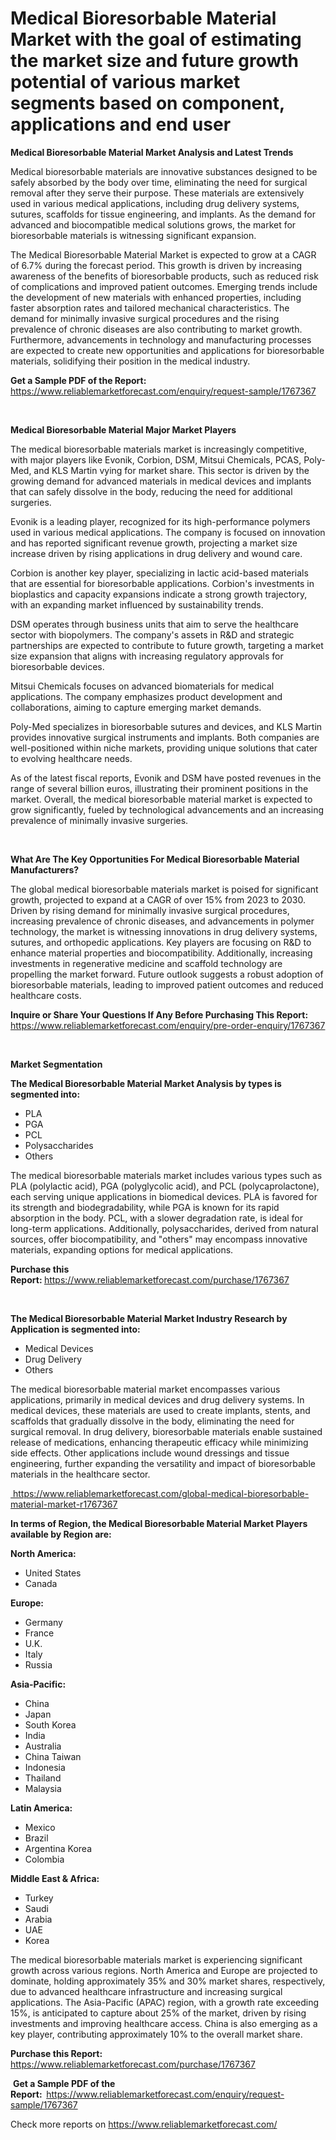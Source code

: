 <p><h1>Medical Bioresorbable Material Market with the goal of estimating the market size and future growth potential of various market segments based on component, applications and end user</h1></p><p><strong>Medical Bioresorbable Material Market Analysis and Latest Trends</strong></p>
<p><p>Medical bioresorbable materials are innovative substances designed to be safely absorbed by the body over time, eliminating the need for surgical removal after they serve their purpose. These materials are extensively used in various medical applications, including drug delivery systems, sutures, scaffolds for tissue engineering, and implants. As the demand for advanced and biocompatible medical solutions grows, the market for bioresorbable materials is witnessing significant expansion.</p><p>The Medical Bioresorbable Material Market is expected to grow at a CAGR of 6.7% during the forecast period. This growth is driven by increasing awareness of the benefits of bioresorbable products, such as reduced risk of complications and improved patient outcomes. Emerging trends include the development of new materials with enhanced properties, including faster absorption rates and tailored mechanical characteristics. The demand for minimally invasive surgical procedures and the rising prevalence of chronic diseases are also contributing to market growth. Furthermore, advancements in technology and manufacturing processes are expected to create new opportunities and applications for bioresorbable materials, solidifying their position in the medical industry.</p></p>
<p><strong>Get a Sample PDF of the Report:&nbsp;</strong> <a href="https://www.reliablemarketforecast.com/enquiry/request-sample/1767367?utm_campaign=2224&utm_medium=2&utm_source=Github&utm_content=ia&utm_term=02022025&utm_id=medical-bioresorbable-material">https://www.reliablemarketforecast.com/enquiry/request-sample/1767367</a></p>
<p>&nbsp;</p>
<p><strong>Medical Bioresorbable Material Major Market Players</strong></p>
<p><p>The medical bioresorbable materials market is increasingly competitive, with major players like Evonik, Corbion, DSM, Mitsui Chemicals, PCAS, Poly-Med, and KLS Martin vying for market share. This sector is driven by the growing demand for advanced materials in medical devices and implants that can safely dissolve in the body, reducing the need for additional surgeries.</p><p>Evonik is a leading player, recognized for its high-performance polymers used in various medical applications. The company is focused on innovation and has reported significant revenue growth, projecting a market size increase driven by rising applications in drug delivery and wound care. </p><p>Corbion is another key player, specializing in lactic acid-based materials that are essential for bioresorbable applications. Corbion's investments in bioplastics and capacity expansions indicate a strong growth trajectory, with an expanding market influenced by sustainability trends.</p><p>DSM operates through business units that aim to serve the healthcare sector with biopolymers. The company's assets in R&D and strategic partnerships are expected to contribute to future growth, targeting a market size expansion that aligns with increasing regulatory approvals for bioresorbable devices.</p><p>Mitsui Chemicals focuses on advanced biomaterials for medical applications. The company emphasizes product development and collaborations, aiming to capture emerging market demands.</p><p>Poly-Med specializes in bioresorbable sutures and devices, and KLS Martin provides innovative surgical instruments and implants. Both companies are well-positioned within niche markets, providing unique solutions that cater to evolving healthcare needs.</p><p>As of the latest fiscal reports, Evonik and DSM have posted revenues in the range of several billion euros, illustrating their prominent positions in the market. Overall, the medical bioresorbable material market is expected to grow significantly, fueled by technological advancements and an increasing prevalence of minimally invasive surgeries.</p></p>
<p>&nbsp;</p>
<p><strong>What Are The Key Opportunities For Medical Bioresorbable Material Manufacturers?</strong></p>
<p><p>The global medical bioresorbable materials market is poised for significant growth, projected to expand at a CAGR of over 15% from 2023 to 2030. Driven by rising demand for minimally invasive surgical procedures, increasing prevalence of chronic diseases, and advancements in polymer technology, the market is witnessing innovations in drug delivery systems, sutures, and orthopedic applications. Key players are focusing on R&D to enhance material properties and biocompatibility. Additionally, increasing investments in regenerative medicine and scaffold technology are propelling the market forward. Future outlook suggests a robust adoption of bioresorbable materials, leading to improved patient outcomes and reduced healthcare costs.</p></p>
<p><strong>Inquire or Share Your Questions If Any Before Purchasing This Report:</strong> <a href="https://www.reliablemarketforecast.com/enquiry/pre-order-enquiry/1767367?utm_campaign=2224&utm_medium=2&utm_source=Github&utm_content=ia&utm_term=02022025&utm_id=medical-bioresorbable-material">https://www.reliablemarketforecast.com/enquiry/pre-order-enquiry/1767367</a></p>
<p>&nbsp;</p>
<p><strong>Market Segmentation</strong></p>
<p><strong>The Medical Bioresorbable Material Market Analysis by types is segmented into:</strong></p>
<p><ul><li>PLA</li><li>PGA</li><li>PCL</li><li>Polysaccharides</li><li>Others</li></ul></p>
<p><p>The medical bioresorbable materials market includes various types such as PLA (polylactic acid), PGA (polyglycolic acid), and PCL (polycaprolactone), each serving unique applications in biomedical devices. PLA is favored for its strength and biodegradability, while PGA is known for its rapid absorption in the body. PCL, with a slower degradation rate, is ideal for long-term applications. Additionally, polysaccharides, derived from natural sources, offer biocompatibility, and "others" may encompass innovative materials, expanding options for medical applications.</p></p>
<p><strong>Purchase this Report:&nbsp;</strong><a href="https://www.reliablemarketforecast.com/purchase/1767367?utm_campaign=2224&utm_medium=2&utm_source=Github&utm_content=ia&utm_term=02022025&utm_id=medical-bioresorbable-material">https://www.reliablemarketforecast.com/purchase/1767367</a></p>
<p>&nbsp;</p>
<p><strong>The Medical Bioresorbable Material Market Industry Research by Application is segmented into:</strong></p>
<p><ul><li>Medical Devices</li><li>Drug Delivery</li><li>Others</li></ul></p>
<p><p>The medical bioresorbable material market encompasses various applications, primarily in medical devices and drug delivery systems. In medical devices, these materials are used to create implants, stents, and scaffolds that gradually dissolve in the body, eliminating the need for surgical removal. In drug delivery, bioresorbable materials enable sustained release of medications, enhancing therapeutic efficacy while minimizing side effects. Other applications include wound dressings and tissue engineering, further expanding the versatility and impact of bioresorbable materials in the healthcare sector.</p></p>
<p><a href="https://www.reliablemarketforecast.com/global-medical-bioresorbable-material-market-r1767367?utm_campaign=2224&utm_medium=2&utm_source=Github&utm_content=ia&utm_term=02022025&utm_id=medical-bioresorbable-material">&nbsp;https://www.reliablemarketforecast.com/global-medical-bioresorbable-material-market-r1767367</a></p>
<p><strong>In terms of Region, the Medical Bioresorbable Material Market Players available by Region are:</strong></p>
<p>
    <p> <strong> North America: </strong>
        <ul>
            <li>United States</li>
            <li>Canada</li>
        </ul>
        </p> 
    <p> <strong> Europe: </strong>
        <ul>
            <li>Germany</li>
            <li>France</li>
            <li>U.K.</li>
            <li>Italy</li>
            <li>Russia</li>
        </ul>
        </p> 
    <p> <strong> Asia-Pacific: </strong>
        <ul>
            <li>China</li>
            <li>Japan</li>
            <li>South Korea</li>
            <li>India</li>
            <li>Australia</li>
            <li>China Taiwan</li>
            <li>Indonesia</li>
            <li>Thailand</li>
            <li>Malaysia</li>
        </ul>
        </p> 
    <p> <strong> Latin America: </strong>
        <ul>
            <li>Mexico</li>
            <li>Brazil</li>
            <li>Argentina Korea</li>
            <li>Colombia</li>
        </ul>
        </p> 
    <p> <strong> Middle East & Africa: </strong>
        <ul>
            <li>Turkey</li>
            <li>Saudi</li>
            <li>Arabia</li>
            <li>UAE</li>
            <li>Korea</li>
        </ul>
    </p>
    </p>
<p><p>The medical bioresorbable materials market is experiencing significant growth across various regions. North America and Europe are projected to dominate, holding approximately 35% and 30% market shares, respectively, due to advanced healthcare infrastructure and increasing surgical applications. The Asia-Pacific (APAC) region, with a growth rate exceeding 15%, is anticipated to capture about 25% of the market, driven by rising investments and improving healthcare access. China is also emerging as a key player, contributing approximately 10% to the overall market share.</p></p>
<p><strong>Purchase this Report: </strong><a href="https://www.reliablemarketforecast.com/purchase/1767367?utm_campaign=2224&utm_medium=2&utm_source=Github&utm_content=ia&utm_term=02022025&utm_id=medical-bioresorbable-material">https://www.reliablemarketforecast.com/purchase/1767367</a></p>
<p>&nbsp;<strong>Get a Sample PDF of the Report:&nbsp;&nbsp;</strong><a href="https://www.reliablemarketforecast.com/enquiry/request-sample/1767367?utm_campaign=2224&utm_medium=2&utm_source=Github&utm_content=ia&utm_term=02022025&utm_id=medical-bioresorbable-material">https://www.reliablemarketforecast.com/enquiry/request-sample/1767367</a></p>
<p><strong></strong></p>
<p>Check more reports on <a href="https://www.reliablemarketforecast.com/?utm_campaign=2224&utm_medium=2&utm_source=Github&utm_content=ia&utm_term=02022025&utm_id=medical-bioresorbable-material">https://www.reliablemarketforecast.com/</a></p>